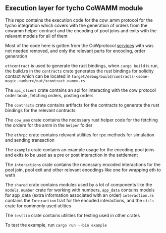 ## Execution layer for tycho CoWAMM module 
This repo contains the execution code for the cow_amm protocol for the tycho integration which covers with the generation of orders from the cowamm helper contract and the encoding of pool joins and exits with the relevant models for all of them

Most of the code here is gotten from the CoWprotocol [services](https://github.com/cowprotocol/services) with was not needed removed, and only the relevant parts
for encoding, order generation

`ethcontract` is used to generate the rust bindings, when `cargo build` is run, the build.rs in the `contracts` crate generates the rust bindings for solidity contact which can be located in `target/debug/build/contracts-<some-magic-number>/out/<contract-name>.rs`

The `api_client` crate contains an api for interacting with the cow protocol order book, fetching orders, posting orders 

The `contracts` crate contains artifacts for the contracts to generate the rust bindings for the relevant contracts 

The `cow_amm` crate contains the necessary rust helper code for the fetching the orders for the amm in the `helper` folder 

The `ethrpc` crate contains relevant utilities for rpc methods for simulation and sending transaction 

The `example` crate contains an example usage for the encoding pool joins and exits to be used as a pre or post interaction in the settlement 

The `interactions` crate contains the necessary encoded interactions for the pool join, pool exit and other relevant enocdings like one for wrapping eth to weth 

The `shared` crate contains modules used by a lot of components like the `models`, `number` crate for working with numbers, `app_data` contains models for app_data (extra information associated with an order) `interaction.rs` contains the `Interaction` trait for the encoded interactions, and the `utils` crate for commonly used utilties 

The `testlib` crate contains utilities for testing used in other crates 

To test the example, run `cargo run --bin example`